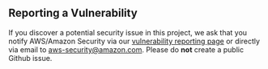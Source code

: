 ## Reporting a Vulnerability

If you discover a potential security issue in this project, we ask that you notify AWS/Amazon Security
via our [vulnerability reporting page](https://aws.amazon.com/security/vulnerability-reporting/) or directly via email to aws-security@amazon.com.
Please do **not** create a public Github issue.
